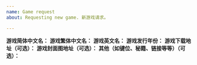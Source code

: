 ```yaml
---
name: Game request
about: Requesting new game. 新游戏请求。

---
```


**游戏简体中文名：** 
**游戏繁体中文名：**
**游戏英文名：**
**游戏发行年份：**
**游戏下载地址（可选）：**
**游戏封面图地址（可选）：**
**其他（如键位、秘籍、链接等等）（可选）：**
